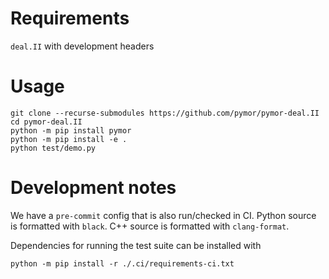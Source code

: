 Requirements
============

`deal.II` with development headers

Usage
=====

```
git clone --recurse-submodules https://github.com/pymor/pymor-deal.II
cd pymor-deal.II
python -m pip install pymor
python -m pip install -e .
python test/demo.py
```


Development notes
=================

We have a `pre-commit` config that is also run/checked in CI.
Python source is formatted with `black`.
C++ source is formatted with `clang-format`.

Dependencies for running the test suite can be installed with

```
python -m pip install -r ./.ci/requirements-ci.txt
```